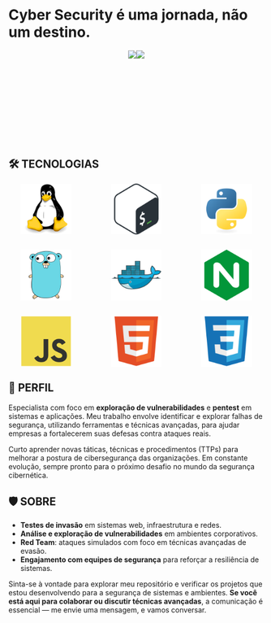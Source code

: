 # Cyber Security é uma jornada, não um destino.

<div align="center" style="display: flex; align-items: center; justify-content: center;">
  <img height="180em" src="https://github-readme-stats.vercel.app/api/top-langs/?username=reisluan&layout=compact&theme=dark" />
  <img height="180em" src="https://github-readme-streak-stats.herokuapp.com/?user=reisluan&theme=dark" />
</div>

## 🛠️ TECNOLOGIAS

<div align="center">
  <div style="display: grid; grid-template-columns: repeat(auto-fit, minmax(120px, 1fr)); gap: 30px; justify-items: center;">
    <img align="center" alt="Linux" height="100" width="100" src="https://raw.githubusercontent.com/devicons/devicon/master/icons/linux/linux-original.svg">
    <img align="center" alt="Bash" height="100" width="100" src="https://raw.githubusercontent.com/devicons/devicon/master/icons/bash/bash-original.svg">
    <img align="center" alt="Python" height="100" width="100" src="https://raw.githubusercontent.com/devicons/devicon/master/icons/python/python-original.svg">
    <img align="center" alt="Go" height="100" width="100" src="https://raw.githubusercontent.com/devicons/devicon/master/icons/go/go-original.svg">
    <img align="center" alt="Docker" height="100" width="100" src="https://raw.githubusercontent.com/devicons/devicon/master/icons/docker/docker-original.svg">
    <img align="center" alt="Nginx" height="100" width="100" src="https://raw.githubusercontent.com/devicons/devicon/master/icons/nginx/nginx-original.svg">
    <img align="center" alt="JavaScript" height="100" width="100" src="https://raw.githubusercontent.com/devicons/devicon/master/icons/javascript/javascript-original.svg">
    <img align="center" alt="HTML5" height="100" width="100" src="https://raw.githubusercontent.com/devicons/devicon/master/icons/html5/html5-original.svg">
    <img align="center" alt="CSS3" height="100" width="100" src="https://raw.githubusercontent.com/devicons/devicon/master/icons/css3/css3-original.svg">
  </div>
</div>


## 🧠 PERFIL

Especialista com foco em **exploração de vulnerabilidades** e **pentest** em sistemas e aplicações. Meu trabalho envolve identificar e explorar falhas de segurança, utilizando ferramentas e técnicas avançadas, para ajudar empresas a fortalecerem suas defesas contra ataques reais.

Curto aprender novas táticas, técnicas e procedimentos (TTPs) para melhorar a postura de cibersegurança das organizações. Em constante evolução, sempre pronto para o próximo desafio no mundo da segurança cibernética.

## 🛡️ SOBRE

- **Testes de invasão** em sistemas web, infraestrutura e redes.
- **Análise e exploração de vulnerabilidades** em ambientes corporativos.
- **Red Team**: ataques simulados com foco em técnicas avançadas de evasão.
- **Engajamento com equipes de segurança** para reforçar a resiliência de sistemas.

Sinta-se à vontade para explorar meu repositório e verificar os projetos que estou desenvolvendo para a segurança de sistemas e ambientes. **Se você está aqui para colaborar ou discutir técnicas avançadas**, a comunicação é essencial — me envie uma mensagem, e vamos conversar.
